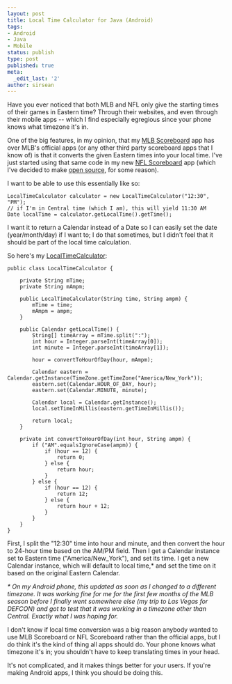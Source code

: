 ```yaml
---
layout: post
title: Local Time Calculator for Java (Android)
tags:
- Android
- Java
- Mobile
status: publish
type: post
published: true
meta:
  _edit_last: '2'
author: sirsean
---
```

Have you ever noticed that both MLB and NFL only give the starting times of their games in Eastern time? Through their websites, and even through their mobile apps -- which I find especially egregious since your phone knows what timezone it's in.

One of the big features, in my opinion, that my [MLB Scoreboard](https://market.android.com/details?id=com.vikinghammer.mlb.scoreboard.full) app has over MLB's official apps (or any other third party scoreboard apps that I know of) is that it converts the given Eastern times into your local time. I've just started using that same code in my new [NFL Scoreboard](https://market.android.com/details?id=com.vikinghammer.nfl.scoreboard.free) app (which I've decided to make [open source](https://github.com/sirsean/NFL-Scoreboard), for some reason).

I want to be able to use this essentially like so:

    LocalTimeCalculator calculator = new LocalTimeCalculator("12:30", "PM");
    // if I'm in Central time (which I am), this will yield 11:30 AM
    Date localTime = calculator.getLocalTime().getTime();

I want it to return a Calendar instead of a Date so I can easily set the date (year/month/day) if I want to; I do that sometimes, but I didn't feel that it should be part of the local time calculation.

So here's my [LocalTimeCalculator](https://github.com/sirsean/NFL-Scoreboard/blob/master/src/com/vikinghammer/nfl/scoreboard/date/LocalTimeCalculator.java):

    public class LocalTimeCalculator {
        
        private String mTime;
        private String mAmpm;
        
        public LocalTimeCalculator(String time, String ampm) {
            mTime = time;
            mAmpm = ampm;
        }
        
        public Calendar getLocalTime() {
            String[] timeArray = mTime.split(":");
            int hour = Integer.parseInt(timeArray[0]);
            int minute = Integer.parseInt(timeArray[1]);
            
            hour = convertToHourOfDay(hour, mAmpm);
            
            Calendar eastern = Calendar.getInstance(TimeZone.getTimeZone("America/New_York"));
            eastern.set(Calendar.HOUR_OF_DAY, hour);
            eastern.set(Calendar.MINUTE, minute);
            
            Calendar local = Calendar.getInstance();
            local.setTimeInMillis(eastern.getTimeInMillis());
            
            return local;
        }

        private int convertToHourOfDay(int hour, String ampm) {
            if ("AM".equalsIgnoreCase(ampm)) {
                if (hour == 12) {
                    return 0;
                } else {
                    return hour;
                }
            } else {
                if (hour == 12) {
                    return 12;
                } else {
                    return hour + 12;
                }
            }
        }
    }

First, I split the "12:30" time into hour and minute, and then convert the hour to 24-hour time based on the AM/PM field. Then I get a Calendar instance set to Eastern time ("America/New_York"), and set its time. I get a new Calendar instance, which will default to local time,* and set the time on it based on the original Eastern Calendar.

_* On my Android phone, this updated as soon as I changed to a different timezone. It was working fine for me for the first few months of the MLB season before I finally went somewhere else (my trip to Las Vegas for DEFCON) and got to test that it was working in a timezone other than Central. Exactly what I was hoping for._

I don't know if local time conversion was a big reason anybody wanted to use MLB Scoreboard or NFL Scoreboard rather than the official apps, but I do think it's the kind of thing all apps should do. Your phone knows what timezone it's in; you shouldn't have to keep translating times in your head.

It's not complicated, and it makes things better for your users. If you're making Android apps, I think you should be doing this.
